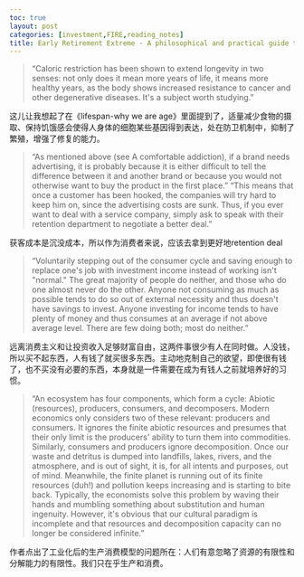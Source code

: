 ```yaml
---
toc: true
layout: post
categories: [investment,FIRE,reading_notes]
title: Early Retirement Extreme - A philosophical and practical guide to financial independence - 21
---
```

> “Caloric restriction has been shown to extend longevity in two senses: not only does it mean more years of life, it means more healthy years, as the body shows increased resistance to cancer and other degenerative diseases. It's a subject worth studying.”

这儿让我想起了在《lifespan-why we are age》里面提到了，适量减少食物的摄取、保持饥饿感会使得人身体的细胞某些基因得到表达，处在防卫机制中，抑制了繁殖，增强了修复的能力。

> “As mentioned above (see A comfortable addiction), if a brand needs advertising, it is probably because it is either difficult to tell the difference between it and another brand or because you would not otherwise want to buy the product in the first place.”
> “This means that once a customer has been hooked, the companies will try hard to keep him on, since the advertising costs are sunk. Thus, if you ever want to deal with a service company, simply ask to speak with their retention department to negotiate a better deal.”

获客成本是沉没成本，所以作为消费者来说，应该去拿到更好地retention deal

> “Voluntarily stepping out of the consumer cycle and saving enough to replace one's job with investment income instead of working isn't "normal." The great majority of people do neither, and those who do one almost never do the other. Anyone not consuming as much as possible tends to do so out of external necessity and thus doesn't have savings to invest. Anyone investing for income tends to have plenty of money and thus consumes at an average if not above average level. There are few doing both; most do neither.”

远离消费主义和让投资收入足够财富自由，这两件事很少有人在同时做。人没钱，所以买不起东西，人有钱了就买很多东西。主动地克制自己的欲望，即使很有钱了，也不买没有必要的东西，本身就是一件需要在成为有钱人之前就培养好的习惯。

> “An ecosystem has four components, which form a cycle: Abiotic (resources), producers, consumers, and decomposers. Modern economics only considers two of these relevant: producers and consumers. It ignores the finite abiotic resources and presumes that their only limit is the producers' ability to turn them into commodities. Similarly, consumers and producers ignore decomposition. Once our waste and detritus is dumped into landfills, lakes, rivers, and the atmosphere, and is out of sight, it is, for all intents and purposes, out of mind. Meanwhile, the finite planet is running out of its finite resources (duh!) and pollution keeps increasing and is starting to bite back. Typically, the economists solve this problem by waving their hands and mumbling something about substitution and human ingenuity. However, it's obvious that our cultural paradigm is incomplete and that resources and decomposition capacity can no longer be considered infinite.”

作者点出了工业化后的生产消费模型的问题所在：人们有意忽略了资源的有限性和分解能力的有限性。我们只在乎生产和消费。







